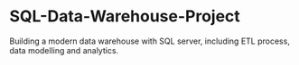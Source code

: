 # SQL-Data-Warehouse-Project
Building a modern data warehouse with SQL server, including ETL process, data modelling and analytics.
